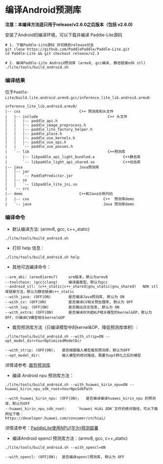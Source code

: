 
# 编译Android预测库

**注意：本编译方法适只用于release/v2.6.0之后版本（包括 v2.6.0)**

安装了Android的编译环境，可以下载并编译 Paddle-Lite源码

```shell
# 1. 下载Paddle-Lite源码 并切换到release分支
git clone https://github.com/PaddlePaddle/Paddle-Lite.git
cd Paddle-Lite && git checkout release/v2.3

# 2. 编译Paddle-Lite Android预测库 (armv8, gcc编译, 静态链接ndk stl)
./lite/tools/build_android.sh
```



### 编译结果

位于`Paddle-Lite/build.lite.android.armv8.gcc/inference_lite_lib.android.armv8`:

```shell
inference_lite_lib.android.armv8/
|-- cxx                           C++ 预测库和头文件
|   |-- include                                C++ 头文件
|   |   |-- paddle_api.h
|   |   |-- paddle_image_preprocess.h
|   |   |-- paddle_lite_factory_helper.h
|   |   |-- paddle_place.h
|   |   |-- paddle_use_kernels.h
|   |   |-- paddle_use_ops.h
|   |   `-- paddle_use_passes.h
|   `-- lib                                    C++预测库
|       |-- libpaddle_api_light_bundled.a             C++静态库
|       `-- libpaddle_light_api_shared.so             C++动态库
|-- java                          Java预测库
|   |-- jar
|   |   `-- PaddlePredictor.jar
|   |-- so
|   |   `-- libpaddle_lite_jni.so
|   `-- src
|-- demo                          C++和Java示例代码
|   |-- cxx                                  C++  预测库demo
|   `-- java                                 Java 预测库demo
```



### 编译命令

- 默认编译方法: (armv8, gcc, c++_static)                                           
```                                        shell
./lite/tools/build_android.sh
```

- 打印 help 信息：

```shell
./lite/tools/build_android.sh help
```

- 其他可选编译命令：

```shell
--arm_abi: (armv8|armv7)     arm版本，默认为armv8
--toolchain: (gcc|clang)     编译器类型，默认为gcc
--android_stl: (c++_static|c++_shared|gnu_static|gnu_shared)   NDK stl库链接方法，默认为静态链接c++_static
--with_java: (OFF|ON)        是否编译Java预测库, 默认为 ON
--with_cv: (OFF|ON)          是否编译CV相关预处理库, 默认为 OFF
--with_log: (OFF|ON)         是否输出日志信息, 默认为 ON
--with_extra: (OFF|ON)       是否编译OCR或NLP相关模型的kernel&OP，默认为OFF，只编译CV模型相关kernel&OP
```

- 裁剪预测库方法（只编译模型中的kernel&OP，降低预测库体积）:

```shell
./lite/tools/build_android.sh --with_strip=ON --opt_model_dir=YourOptimizedModelDir
```
```shell
--with_strip: (OFF|ON);   是否根据输入模型裁剪预测库，默认为OFF
--opt_model_dir:          输入模型的绝对路径，需要为opt转化之后的模型
```
详情请参考:  [裁剪预测库](https://paddle-lite.readthedocs.io/zh/latest/user_guides/library_tailoring.html)


- 编译 Android npu 预测库方法：

```shell
./lite/tools/build_android.sh --with_huawei_kirin_npu=ON --huawei_kirin_npu_sdk_root=YourNpuSdkPath
```
```shell
--with_huawei_kirin_npu: (OFF|ON);   是否编译编译huawei_kirin_npu 的预测库，默认为OFF
--huawei_kirin_npu_sdk_root:     `huawei HiAi DDK`文件的绝对路径，可从下面网址下载：
https://developer.huawei.com/consumer/cn/hiai/
```
详情请参考：[PaddleLite使用NPU(华为)预测部署](https://paddle-lite.readthedocs.io/zh/latest/demo_guides/npu.html)

- 编译Android opencl 预测库方法：(armv8, gcc, c++_static)

```shell
./lite/tools/build_android.sh --with_opencl=ON
```
```shell
--with_opencl: (OFF|ON);  是否编译opencl预测库, 默认为 OFF
```
